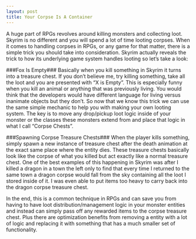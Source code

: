 ```yaml
---
layout: post
title: Your Corpse Is A Container
---
```


A huge part of RPGs revolves around killing monsters and collecting loot. Skyrim is no different and you will spend a lot of time looting corpses. When it comes to handling corpses in RPGs, or any game for that matter, there is a simple trick you should take into consideration. Skyrim actually reveals the trick to how its underlying game system handles looting so let’s take a look:

###Fox Is Empty###
Basically when you kill something in Skyrim it turns into a treasure chest. If you don’t believe me, try killing something, take all the loot and you are presented with “X is Empty”. This is especially funny when you kill an animal or anything that was previously living. You would think that the developers would have different language for living versus inanimate objects but they don’t. So now that we know this trick we can use the same simple mechanic to help you with making your own looting system. The key is to move any drop/pickup loot logic inside of your monster or the classes these monsters extend from and place that logic in what I call “Corpse Chests”.

###Spawning Corpse Treasure Chests###
When the player kills something, simply spawn a new instance of treasure chest after the death animation at the exact same place where the entity dies. These treasure chests basically look like the corpse of what you killed but act exactly like a normal treasure chest. One of the best examples of this happening in Skyrim was after I killed a dragon in a town the left only to find that every time I returned to the same town a dragon corpse would fall from the sky containing all the loot I stored inside of it. I was even able to put items too heavy to carry back into the dragon corpse treasure chest.

In the end, this is a common technique in RPGs and can save you from having to have loot distribution/management logic in your monster entities and instead can simply pass off any rewarded items to the corpse treasure chest. Plus there are optimization benefits from removing a entity with a lot of logic and replacing it with something that has a much smaller set of functionality.
